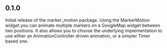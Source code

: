 ## 0.1.0

Initial release of the marker_motion package. Using the MarkerMotion widget you can animate
multiple markers on a GoogleMap widget between two positions. It also allows you to choose the
underlying implementation to use either an AnimationController driven animation, or a simpler
Timer based one.
